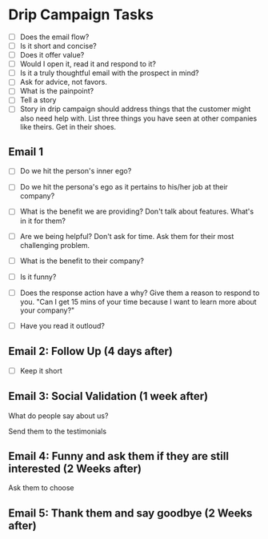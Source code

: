 # Drip Campaign Tasks

 - [ ] Does the email flow?
 - [ ] Is it short and concise?
 - [ ] Does it offer value?
 - [ ] Would I open it, read it and respond to it?
 - [ ] Is it a truly thoughtful email with the prospect in mind?
 - [ ] Ask for advice, not favors.
 - [ ] What is the painpoint?
 - [ ] Tell a story
 - [ ] Story in drip campaign should address things that the customer might also need help with. List three things you have seen at other companies like theirs. Get in their shoes.

## Email 1

 - [ ] Do we hit the person's inner ego?
 - [ ] Do we hit the persona's ego as it pertains to his/her job at their company?
 - [ ] What is the benefit we are providing? Don't talk about features. What's in it for them?
 - [ ] Are we being helpful? Don't ask for time. Ask them for their most challenging problem.
 - [ ] What is the benefit to their company?
 - [ ] Is it funny?
 - [ ] Does the response action have a why? Give them a reason to respond to you. "Can I get 15 mins of your time because I want to learn more about your company?"
 - [ ] Have you read it outloud?


## Email 2: Follow Up (4 days after)

- [ ] Keep it short

## Email 3: Social Validation (1 week after)

What do people say about us?

Send them to the testimonials

## Email 4: Funny and ask them if they are still interested (2 Weeks after)

Ask them to choose

## Email 5: Thank them and say goodbye (2 Weeks after)